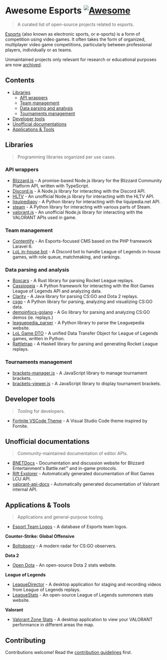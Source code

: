 # Awesome Esports [![Awesome](https://awesome.re/badge.svg)](https://awesome.re)

> A curated list of open-source projects related to esports.

[Esports](https://en.wikipedia.org/wiki/Esports) (also known as electronic sports, or e-sports) is a form of competition using video games. It often takes the form of organized, multiplayer video game competitions, particularly between professional players, individually or as teams.

Unmaintained projects only relevant for research or educational purposes are now [archived](ARCHIVE.md).

## Contents

- [Libraries](#libraries)
  - [API wrappers](#api-wrappers)
  - [Team management](#team-management)
  - [Data parsing and analysis](#data-parsing-and-analysis)
  - [Tournaments management](#tournaments-management)
- [Developer tools](#developer-tools)
- [Unofficial documentations](#unofficial-documentations)
- [Applications & Tools](#applications--tools)

## Libraries

> Programming libraries organized per use cases.

### API wrappers

- [Blizzard.js](https://github.com/benweier/blizzard.js) - A promise-based Node.js library for the Blizzard Community Platform API, written with TypeScript.
- [Discord.js](https://github.com/discordjs/discord.js) - A Node.js library for interacting with the Discord API.
- [HLTV](https://github.com/gigobyte/HLTV) - An unofficial Node.js library for interacting with the HLTV API.
- [liquipediapy](https://github.com/c00kie17/liquipediapy) - A Python library for interacting with the liquipedia.net API.
- [steam](https://github.com/ValvePython/steam/) - A Python library for interacting with various parts of Steam.
- [valorant.js](https://github.com/liamcottle/valorant.js) - An unofficial Node.js library for interacting with the VALORANT APIs used in game.

### Team management

- [Contentify](https://github.com/Contentify/Contentify) - An Esports-focused CMS based on the PHP framework Laravel 6.
- [LoL in-house bot](https://github.com/mrtolkien/inhouse_bot) - A Discord bot to handle League of Legends in-house games, with role queue, matchmaking, and rankings.

### Data parsing and analysis

- [Boxcars](https://github.com/nickbabcock/boxcars) - A Rust library for parsing Rocket League replays.
- [Cassiopeia](https://github.com/meraki-analytics/cassiopeia) - A Python framework for interacting with the Riot Games League of Legends API and analyzing data.
- [Clarity](https://github.com/skadistats/clarity) - A Java library for parsing CS:GO and Dota 2 replays.
- [csgo](https://github.com/pnxenopoulos/csgo) - A Python library for parsing, analyzing and visualizing CS:GO data.
- [demoinfocs-golang](https://github.com/markus-wa/demoinfocs-golang) - A Go library for parsing and analyzing CS:GO demos (ie. replays.)
- [leaguepedia_parser](https://github.com/mrtolkien/leaguepedia_parser) - A Python library to parse the Leaguepedia website.
- [LoL Game DTO](https://github.com/mrtolkien/lol_dto) - A unified Data Transfer Object for League of Legends games, written in Python.
- [Rattletrap](https://github.com/tfausak/rattletrap) - A Haskell library for parsing and generating Rocket League replays.

### Tournaments management

- [brackets-manager.js](https://github.com/Drarig29/brackets-manager.js) - A JavaScript library to manage tournament brackets.
- [brackets-viewer.js](https://github.com/Drarig29/brackets-viewer.js) - A JavaScript library to display tournament brackets.

## Developer tools

> Tooling for developers.

- [Fortnite VSCode Theme](https://github.com/sdras/fortnite-vscode-theme) - A Visual Studio Code theme inspired by Fornite.

## Unofficial documentations

> Community-maintained documentation of editor APIs.

- [BNETDocs](https://github.com/BNETDocs/bnetdocs-web) - Documentation and discussion website for Blizzard Entertainment's Battle.net™ and in-game protocols.
- [Rift Explorer](https://github.com/Pupix/rift-explorer) - Automatically generated documentation of Riot Games LCU API.
- [valorant-api-docs](https://github.com/techchrism/valorant-api-docs/tree/trunk/docs) - Automatically generated documentation of Valorant internal API.

## Applications & Tools

> Applications and general-purpose tooling.

- [Esport Team Logos](https://github.com/lootmarket/esport-team-logos) - A database of Esports team logos.

**Counter-Strike: Global Offensive**

- [Boltobserv](https://github.com/boltgolt/boltobserv) - A modern radar for CS:GO observers.

**Dota 2**

- [Open Dota](https://github.com/odota/core) - An open-source Dota 2 stats website.

**League of Legends**

- [LeagueDirector](https://github.com/RiotGames/leaguedirector) - A desktop application for staging and recording videos from League of Legends replays.
- [LeagueStats](https://github.com/vkaelin/LeagueStats) - An open-source League of Legends summoners stats website.

**Valorant**

- [Valorant Zone Stats](https://github.com/LouisAsanaka/Valorant-Zone-Stats) - A desktop application to view your VALORANT performance in different areas the map.

## Contributing

Contributions welcome! Read the [contribution guidelines](contributing.md) first.
